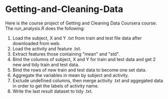 # Getting-and-Cleaning-Data

Here is the course project of Getting and Cleaning Data Coursera course. The run_analysis.R does the following:

1) Load the subject, X and Y .txt from train and test file data after downloaded from web.  
2) Load the activity and feature .txt.  
3) Extract features those containing "mean" and "std".  
4) Bind the columns of subject, X and Y for train and test data and get 2 new and tidy train and test data.  
5) Bind the rows of new train and test data to become one set data.  
6) Aggregate the variables in mean by subject and activity.  
7) Exclude undefined columns, then merge activity .txt and aggegated data in order to get the labels of activity name.  
8) Write the last result dataset to tidy .txt.   
